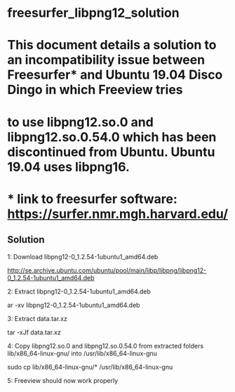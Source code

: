 # freesurfer_libpng12_solution

# This document details a solution to an incompatibility issue between Freesurfer* and Ubuntu 19.04 Disco Dingo in which Freeview tries
# to use libpng12.so.0 and libpng12.so.0.54.0 which has been discontinued from Ubuntu. Ubuntu 19.04 uses libpng16.
# 
# * link to freesurfer software: https://surfer.nmr.mgh.harvard.edu/


## Solution 

1: Download libpng12-0_1.2.54-1ubuntu1_amd64.deb 
   
   http://se.archive.ubuntu.com/ubuntu/pool/main/libp/libpng/libpng12-0_1.2.54-1ubuntu1_amd64.deb


2: Extract libpng12-0_1.2.54-1ubuntu1_amd64.deb

   ar -xv libpng12-0_1.2.54-1ubuntu1_amd64.deb


3: Extract data.tar.xz
  
   tar -xJf data.tar.xz


4: Copy libpng12.so.0 and libpng12.so.0.54.0 from extracted folders lib/x86_64-linux-gnu/ into /usr/lib/x86_64-linux-gnu

   sudo cp lib/x86_64-linux-gnu/* /usr/lib/x86_64-linux-gnu


5: Freeview should now work properly
